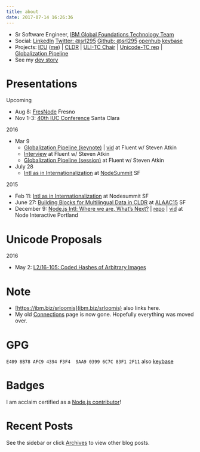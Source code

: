 ```yaml
---
title: about
date: 2017-07-14 16:26:36
---
```


* Sr Software Engineer, [IBM Global Foundations Technology Team](http://ibm.com/software/globalization/)
* Social: [LinkedIn](http://www.linkedin.com/in/srloomis) [Twitter: @srl295](http://twitter.com/srl295) [Github: @srl295](https://github.com/srl295) [openhub](https://www.openhub.net/accounts/srl295) [keybase](https://keybase.io/srl295)
* Projects: [ICU](http://icu-project.org) ([me](https://ssl.icu-project.org/trac/wiki/Srl)) | [CLDR](http://unicode.org/cldr) | [ULI-TC Chair](http://unicode.org/uli) | [Unicode-TC rep](http://unicode.org) | [Globalization Pipeline](https://developer.ibm.com/open/ibm-bluemix-globalization-pipeline-service/)
* See my [dev story](https://developer.ibm.com/open/stevens-dev-story/)

# Presentations

Upcoming
* Aug 8: [FresNode](http://www.meetup.com/en-US/fresno-node-js) Fresno
* Nov 1-3: [40th IUC Conference](http://www.unicodeconference.org/program.htm) Santa Clara

2016
* Mar 9
   * [Globalization Pipeline (keynote)](http://conferences.oreilly.com/fluent/javascript-html-us/public/schedule/detail/50476) | [vid](https://www.oreilly.com/ideas/globalization-pipeline-translations-at-cloud-speeds) at Fluent  w/ Steven Atkin
   * [Interview](https://www.youtube.com/watch?v=uMD4XhVaekY) at Fluent  w/ Steven Atkin
   * [Globalization Pipeline (session)](http://conferences.oreilly.com/fluent/javascript-html-us/public/schedule/detail/50517) at Fluent w/ Steven Atkin
* July 28
   * [Intl as in Internationalization](https://rawgit.com/srl295/srl295-slides/2016-07-NodeSummit-final/index.html) at [NodeSummit](http://nodesummit.com) SF

2015
* Feb 11: [Intl as in Internationalization](http://nodesummit.com/media/intl-as-in-internationalization-tools-for-global-node-js-applications/) at Nodesummit SF
* June 27: [Building Blocks for Multilingual Data in CLDR](http://www.slideshare.net/StevenRLoomis/building-blocks-for-accessing-multilingual-data-cldr) at [ALAAC15](http://alaac15.ala.org/node/28690) SF
* December 9: [Node.js Intl: Where we are, What’s Next?](https://rawgit.com/srl295/srl295-slides/7fdcfec64da215d71d16dee80261883eb610196b/index.html) | [repo](https://github.com/srl295/srl295-slides/tree/2015-12-NodeInteractive) | [vid](http://youtu.be/U0z_yO5gFP8) at Node Interactive Portland

# Unicode Proposals
2016
 * May 2: [L2/16-105: Coded Hashes of Arbitrary Images](http://www.unicode.org/L2/L2016/16105-unicode-image-hash.pdf)

# Note
* [https://ibm.biz/srloomis](ibm.biz/srloomis) also links here.
* My old [Connections](https://www-304.ibm.com/connections/profiles/html/profileView.do?userid=1200008EFG&lang=en_us) page is now gone. Hopefully everything was moved over.

# GPG
`E409 8B78 AFC9 4394 F3F4  9AA9 0399 6C7C 83F1 2F11` also [keybase](https://keybase.io/srl295)

# Badges
I am acclaim certified as a [Node.js contributor](https://www.youracclaim.com/badges/5cc821b1-11ac-43ff-a9b1-92d17b37b625/public_url)!

# Recent Posts
See the sidebar or click [Archives](/archives) to view other blog posts.

